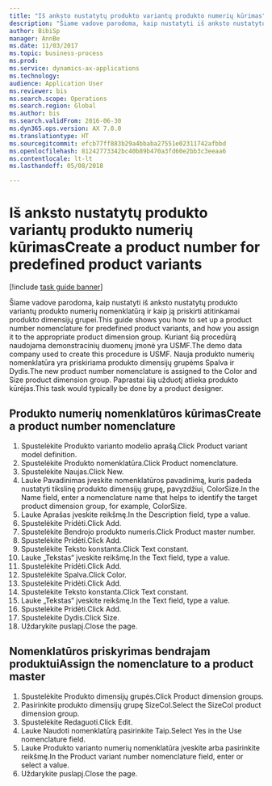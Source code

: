```yaml
--- 
title: "Iš anksto nustatytų produkto variantų produkto numerių kūrimas"
description: "Šiame vadove parodoma, kaip nustatyti iš anksto nustatytų produkto variantų produkto numerių nomenklatūrą ir kaip ją priskirti atitinkamai produkto dimensijų grupei."
author: BibiSp
manager: AnnBe
ms.date: 11/03/2017
ms.topic: business-process
ms.prod: 
ms.service: dynamics-ax-applications
ms.technology: 
audience: Application User
ms.reviewer: bis
ms.search.scope: Operations
ms.search.region: Global
ms.author: bis
ms.search.validFrom: 2016-06-30
ms.dyn365.ops.version: AX 7.0.0
ms.translationtype: HT
ms.sourcegitcommit: efcb77ff883b29a4bbaba27551e02311742afbbd
ms.openlocfilehash: 81242773342bc40b89b470a3fd60e2bb3c3eeaa6
ms.contentlocale: lt-lt
ms.lasthandoff: 05/08/2018

---
```

# <a name="create-a-product-number-for-predefined-product-variants"></a><span data-ttu-id="ae10e-103">Iš anksto nustatytų produkto variantų produkto numerių kūrimas</span><span class="sxs-lookup"><span data-stu-id="ae10e-103">Create a product number for predefined product variants</span></span>

[!include [task guide banner](../../includes/task-guide-banner.md)]

<span data-ttu-id="ae10e-104">Šiame vadove parodoma, kaip nustatyti iš anksto nustatytų produkto variantų produkto numerių nomenklatūrą ir kaip ją priskirti atitinkamai produkto dimensijų grupei.</span><span class="sxs-lookup"><span data-stu-id="ae10e-104">This guide shows you how to set up a product number nomenclature for predefined product variants, and how you assign it to the appropriate product dimension group.</span></span> <span data-ttu-id="ae10e-105">Kuriant šią procedūrą naudojama demonstracinių duomenų įmonė yra USMF.</span><span class="sxs-lookup"><span data-stu-id="ae10e-105">The demo data company used to create this procedure is USMF.</span></span> <span data-ttu-id="ae10e-106">Nauja produkto numerių nomenklatūra yra priskiriama produkto dimensijų grupėms Spalva ir Dydis.</span><span class="sxs-lookup"><span data-stu-id="ae10e-106">The new product number nomenclature is assigned to the Color and Size product dimension group.</span></span> <span data-ttu-id="ae10e-107">Paprastai šią užduotį atlieka produkto kūrėjas.</span><span class="sxs-lookup"><span data-stu-id="ae10e-107">This task would typically be done by a product designer.</span></span>


## <a name="create-a-product-number-nomenclature"></a><span data-ttu-id="ae10e-108">Produkto numerių nomenklatūros kūrimas</span><span class="sxs-lookup"><span data-stu-id="ae10e-108">Create a product number nomenclature</span></span>
1. <span data-ttu-id="ae10e-109">Spustelėkite Produkto varianto modelio aprašą.</span><span class="sxs-lookup"><span data-stu-id="ae10e-109">Click Product variant model definition.</span></span>
2. <span data-ttu-id="ae10e-110">Spustelėkite Produkto nomenklatūra.</span><span class="sxs-lookup"><span data-stu-id="ae10e-110">Click Product nomenclature.</span></span>
3. <span data-ttu-id="ae10e-111">Spustelėkite Naujas.</span><span class="sxs-lookup"><span data-stu-id="ae10e-111">Click New.</span></span>
4. <span data-ttu-id="ae10e-112">Lauke Pavadinimas įveskite nomenklatūros pavadinimą, kuris padeda nustatyti tikslinę produkto dimensijų grupę, pavyzdžiui, ColorSize.</span><span class="sxs-lookup"><span data-stu-id="ae10e-112">In the Name field, enter a nomenclature name that helps to identify the target product dimension group, for example, ColorSize.</span></span>
5. <span data-ttu-id="ae10e-113">Lauke Aprašas įveskite reikšmę.</span><span class="sxs-lookup"><span data-stu-id="ae10e-113">In the Description field, type a value.</span></span>
6. <span data-ttu-id="ae10e-114">Spustelėkite Pridėti.</span><span class="sxs-lookup"><span data-stu-id="ae10e-114">Click Add.</span></span>
7. <span data-ttu-id="ae10e-115">Spustelėkite Bendrojo produkto numeris.</span><span class="sxs-lookup"><span data-stu-id="ae10e-115">Click Product master number.</span></span>
8. <span data-ttu-id="ae10e-116">Spustelėkite Pridėti.</span><span class="sxs-lookup"><span data-stu-id="ae10e-116">Click Add.</span></span>
9. <span data-ttu-id="ae10e-117">Spustelėkite Teksto konstanta.</span><span class="sxs-lookup"><span data-stu-id="ae10e-117">Click Text constant.</span></span>
10. <span data-ttu-id="ae10e-118">Lauke „Tekstas“ įveskite reikšmę.</span><span class="sxs-lookup"><span data-stu-id="ae10e-118">In the Text field, type a value.</span></span>
11. <span data-ttu-id="ae10e-119">Spustelėkite Pridėti.</span><span class="sxs-lookup"><span data-stu-id="ae10e-119">Click Add.</span></span>
12. <span data-ttu-id="ae10e-120">Spustelėkite Spalva.</span><span class="sxs-lookup"><span data-stu-id="ae10e-120">Click Color.</span></span>
13. <span data-ttu-id="ae10e-121">Spustelėkite Pridėti.</span><span class="sxs-lookup"><span data-stu-id="ae10e-121">Click Add.</span></span>
14. <span data-ttu-id="ae10e-122">Spustelėkite Teksto konstanta.</span><span class="sxs-lookup"><span data-stu-id="ae10e-122">Click Text constant.</span></span>
15. <span data-ttu-id="ae10e-123">Lauke „Tekstas“ įveskite reikšmę.</span><span class="sxs-lookup"><span data-stu-id="ae10e-123">In the Text field, type a value.</span></span>
16. <span data-ttu-id="ae10e-124">Spustelėkite Pridėti.</span><span class="sxs-lookup"><span data-stu-id="ae10e-124">Click Add.</span></span>
17. <span data-ttu-id="ae10e-125">Spustelėkite Dydis.</span><span class="sxs-lookup"><span data-stu-id="ae10e-125">Click Size.</span></span>
18. <span data-ttu-id="ae10e-126">Uždarykite puslapį.</span><span class="sxs-lookup"><span data-stu-id="ae10e-126">Close the page.</span></span>

## <a name="assign-the-nomenclature-to-a-product-master"></a><span data-ttu-id="ae10e-127">Nomenklatūros priskyrimas bendrajam produktui</span><span class="sxs-lookup"><span data-stu-id="ae10e-127">Assign the nomenclature to a product master</span></span>
1. <span data-ttu-id="ae10e-128">Spustelėkite Produkto dimensijų grupės.</span><span class="sxs-lookup"><span data-stu-id="ae10e-128">Click Product dimension groups.</span></span>
2. <span data-ttu-id="ae10e-129">Pasirinkite produkto dimensijų grupę SizeCol.</span><span class="sxs-lookup"><span data-stu-id="ae10e-129">Select the SizeCol product dimension group.</span></span>
3. <span data-ttu-id="ae10e-130">Spustelėkite Redaguoti.</span><span class="sxs-lookup"><span data-stu-id="ae10e-130">Click Edit.</span></span>
4. <span data-ttu-id="ae10e-131">Lauke Naudoti nomenklatūrą pasirinkite Taip.</span><span class="sxs-lookup"><span data-stu-id="ae10e-131">Select Yes in the Use nomenclature field.</span></span>
5. <span data-ttu-id="ae10e-132">Lauke Produkto varianto numerių nomenklatūra įveskite arba pasirinkite reikšmę.</span><span class="sxs-lookup"><span data-stu-id="ae10e-132">In the Product variant number nomenclature field, enter or select a value.</span></span>
6. <span data-ttu-id="ae10e-133">Uždarykite puslapį.</span><span class="sxs-lookup"><span data-stu-id="ae10e-133">Close the page.</span></span>


